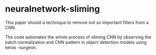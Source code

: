 # neuralnetwork-sliming
This paper should a technique to remove not so important filters from a CNN.

The code automates the whole process of sliming CNN by observing the batch normalization and CNN pattern in object detection models using keras -surgeon.
